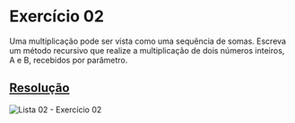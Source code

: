 # Exercício 02

Uma multiplicação pode ser vista como uma sequência de somas. Escreva um método recursivo que realize a multiplicação de dois números inteiros, A e B, recebidos por parâmetro.

## <a href="/codigo\Lista 02\Exercício 02\Program.cs">Resolução</a>

![Lista 02 - Exercício 02](/img/Lista%2002%20-%20Exerc%C3%ADcio%2002.png)